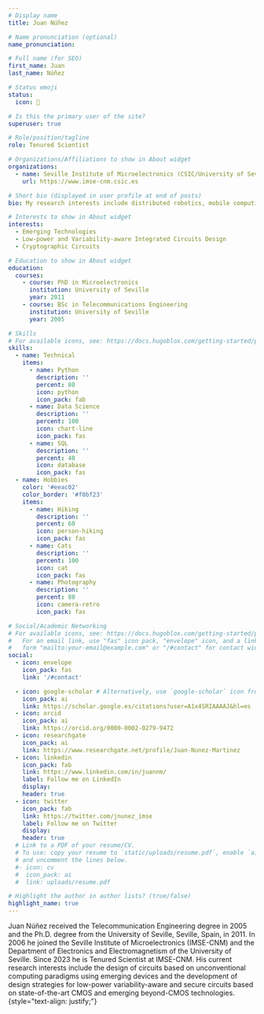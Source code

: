 ```yaml
---
# Display name
title: Juan Núñez

# Name pronunciation (optional)
name_pronunciation:

# Full name (for SEO)
first_name: Juan
last_name: Núñez

# Status emoji
status:
  icon: 🥼

# Is this the primary user of the site?
superuser: true

# Role/position/tagline
role: Tenured Scientist

# Organizations/Affiliations to show in About widget
organizations:
  - name: Seville Institute of Microelectronics (CSIC/University of Seville)
    url: https://www.imse-cnm.csic.es

# Short bio (displayed in user profile at end of posts)
bio: My research interests include distributed robotics, mobile computing and programmable matter.

# Interests to show in About widget
interests:
  - Emerging Technologies
  - Low-power and Variability-aware Integrated Circuits Design
  - Cryptographic Circuits

# Education to show in About widget
education:
  courses:
    - course: PhD in Microelectronics
      institution: University of Seville
      year: 2011
    - course: BSc in Telecommunications Engineering
      institution: University of Seville
      year: 2005

# Skills
# For available icons, see: https://docs.hugoblox.com/getting-started/page-builder/#icons
skills:
  - name: Technical
    items:
      - name: Python
        description: ''
        percent: 80
        icon: python
        icon_pack: fab
      - name: Data Science
        description: ''
        percent: 100
        icon: chart-line
        icon_pack: fas
      - name: SQL
        description: ''
        percent: 40
        icon: database
        icon_pack: fas
  - name: Hobbies
    color: '#eeac02'
    color_border: '#f0bf23'
    items:
      - name: Hiking
        description: ''
        percent: 60
        icon: person-hiking
        icon_pack: fas
      - name: Cats
        description: ''
        percent: 100
        icon: cat
        icon_pack: fas
      - name: Photography
        description: ''
        percent: 80
        icon: camera-retro
        icon_pack: fas

# Social/Academic Networking
# For available icons, see: https://docs.hugoblox.com/getting-started/page-builder/#icons
#   For an email link, use "fas" icon pack, "envelope" icon, and a link in the
#   form "mailto:your-email@example.com" or "/#contact" for contact widget.
social:
  - icon: envelope
    icon_pack: fas
    link: '/#contact'

  - icon: google-scholar # Alternatively, use `google-scholar` icon from `ai` icon pack
    icon_pack: ai
    link: https://scholar.google.es/citations?user=A1x4SRIAAAAJ&hl=es
  - icon: orcid 
    icon_pack: ai
    link: https://orcid.org/0000-0002-0279-9472
  - icon: researchgate
    icon_pack: ai
    link: https://www.researchgate.net/profile/Juan-Nunez-Martinez
  - icon: linkedin
    icon_pack: fab
    link: https://www.linkedin.com/in/juannm/
    label: Follow me on LinkedIn
    display:
    header: true
  - icon: twitter
    icon_pack: fab
    link: https://twitter.com/jnunez_imse
    label: Follow me on Twitter
    display:
    header: true
  # Link to a PDF of your resume/CV.
  # To use: copy your resume to `static/uploads/resume.pdf`, enable `ai` icons in `params.yaml`,
  # and uncomment the lines below.
  #- icon: cv
  #  icon_pack: ai
  #  link: uploads/resume.pdf

# Highlight the author in author lists? (true/false)
highlight_name: true
---
```


Juan Núñez received the Telecommunication Engineering degree in 2005 and the Ph.D. degree from the University of Seville, Seville, Spain, in 2011. In 2006 he joined the Seville Institute of Microelectronics (IMSE-CNM) and the Department of Electronics and Electromagnetism of the University of Seville. Since 2023 he is Tenured Scientist at IMSE-CNM. His current research interests include the design of circuits based on unconventional computing paradigms using emerging devices and the development of design strategies for low-power variability-aware and secure circuits based on state-of-the-art CMOS and emerging beyond-CMOS technologies.
{style="text-align: justify;"}
